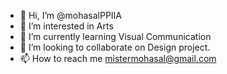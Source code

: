 - 👋 Hi, I’m @mohasalPPIIA
- 👀 I’m interested in Arts
- 🌱 I’m currently learning Visual Communication
- 💞️ I’m looking to collaborate on Design project.
- 📫 How to reach me mistermohasal@gmail.com

<!---
mohasalPPIIA/mohasalPPIIA is a ✨ special ✨ repository because its `README.md` (this file) appears on your GitHub profile.
You can click the Preview link to take a look at your changes.
--->
